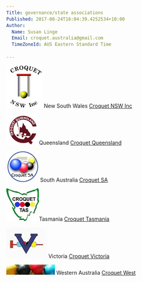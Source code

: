 ```yaml
---
Title: governance/state associations
Published: 2017-08-24T16:04:39.4252534+10:00
Author:
  Name: Susan Linge
  Email: croquet.australia@gmail.com
  TimeZoneId: AUS Eastern Standard Time

---
```

<img src= "/nswlogo2.jpg" alt= "CNSW logo" title= "CNSW logo"/> New South Wales [Croquet NSW Inc](http://www.croquet-nsw.org/contact.html)

<img src= "/caq-logo3.png" alt= "CAQ logo" title= "CAQ logo"/> Queensland [Croquet Queensland](http://www.croquetqld.org/contact-us)

<img src= "/croquetsa-round3.jpg" alt= "SACA logo" title= "SACA logo"/> South Australia [Croquet SA](http://www.croquetsa.com.au/?page_id=3238)

<img src= "/Tasmania6.jpg" alt= "Croquet Tasmania logo" title= "Croquet Tasmania logo"/>Tasmania [Croquet Tasmania](http://croquettas.com/wp-content/uploads/TCDoc-Office-Bearers.pdf)

<img src= "/croquet-victoria3.png" alt= "Croquet Victoria logo" title= "Croquet Victoria logo"/>   Victoria [Croquet Victoria](http://www.croquetvic.asn.au/officers.php)

<img src= "/wa-logo4.jpg" alt= "Croquet West logo" title= "Croquet West logo"/>    Western Australia [Croquet West](http://www.croquetwest.org.au/?page_id=16)